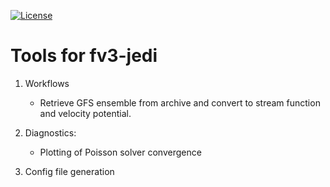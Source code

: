 [![License](https://img.shields.io/badge/License-Apache%202.0-blue.svg)](https://opensource.org/licenses/Apache-2.0)

# Tools for fv3-jedi 

1. Workflows
	- Retrieve GFS ensemble from archive and convert to stream function and velocity potential.

2. Diagnostics:
	- Plotting of Poisson solver convergence

3. Config file generation
